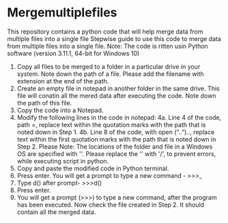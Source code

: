 # Mergemultiplefiles
This repository contains a python code that will help merge data from multiple files into a single file
Stepwise guide to use this code to merge data from multiple files into a single file.
Note: The code is ritten usin Python software (version 3.11.1, 64-bit for Windows 10) 
1. Copy all files to be merged to a folder in a particular drive in your system.
Note down the path of a file. Please add the filename with extension at the end of the path.
2. Create an empty file in notepad in another folder in the same drive. This file will conatin all the mered data after executing the code.
Note down the path of this file.
3. Copy the code into a Notepad. 
4. Modify the following lines in the code in notepad:
4a. Line 4 of the code, path =, replace text within the quotation marks  with the path that is noted down in Step 1.
4b. Line 8 of the code, with open (“..”).., replace text within the first quotation marks with the path that is noted down in Step 2.
Please Note:
The locations of the folder and file in a Windows OS are specified with '\'. Please replace the '\' with '/', to prevent errors, while executing script in python.
5. Copy and paste the modified code in Python terminal.
6. Press enter. You will get a prompt to type a new command - >>>_
7. Type d() after prompt- >>>d()
8. Press enter.
9. You will get a prompt (>>>) to type a new command, after the program has been executed. 
   Now check the file created in Step 2. It should contain all the merged data. 
